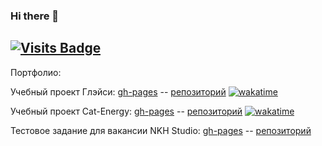 ### Hi there 👋

<!--
**dmkrupin/dmkrupin** is a ✨ _special_ ✨ repository because its `README.md` (this file) appears on your GitHub profile.

Here are some ideas to get you started:

- 🔭 I’m currently working on ...
- 🌱 I’m currently learning ...
- 👯 I’m looking to collaborate on ...
- 🤔 I’m looking for help with ...
- 💬 Ask me about ...
- 📫 How to reach me: ...
- 😄 Pronouns: ...
- ⚡ Fun fact: ...
-->
[![Visits Badge](https://badges.pufler.dev/visits/dmkrupin/dmkrupin)](https://badges.pufler.dev)
---

Портфолио:

Учебный проект Глэйси:
[gh-pages](https://dmkrupin.github.io/1753073-gllacy-31/) -- 
[репозиторий](https://github.com/dmkrupin/1753073-gllacy-31) 
[![wakatime](https://wakatime.com/badge/github/dmkrupin/1753073-gllacy-31.svg)](https://wakatime.com/badge/github/dmkrupin/1753073-gllacy-31)

Учебный проект Cat-Energy:
[gh-pages](https://dmkrupin.github.io/1753073-cat-energy-23) -- 
[репозиторий](https://github.com/dmkrupin/1753073-cat-energy-23)
[![wakatime](https://wakatime.com/badge/github/dmkrupin/1753073-cat-energy-23.svg)](https://wakatime.com/badge/github/dmkrupin/1753073-cat-energy-23)

Тестовое задание для вакансии NKH Studio:
[gh-pages](https://dmkrupin.github.io/nkh-studio-test-assignment/) -- 
[репозиторий](https://github.com/dmkrupin/nkh-studio-test-assignment)
